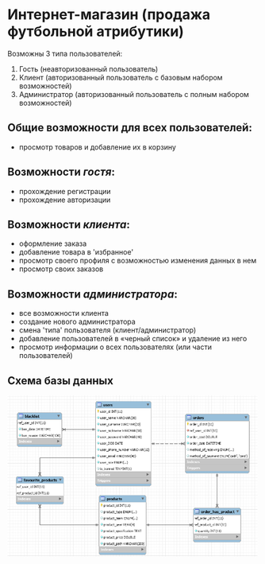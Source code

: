 # Интернет-магазин (продажа футбольной атрибутики)
Возможны 3 типа пользователей:
1. Гость (неавторизованный  пользователь)
2. Клиент (авторизованный пользователь с базовым набором возможностей)
3. Администратор (авторизованный пользователь с полным набором возможностей)

## Общие возможности для всех пользователей:
- просмотр товаров и добавление их в корзину

## Возможности *гостя*:
- прохождение регистрации
- прохождение авторизации

## Возможности *клиента*:
- оформление заказа
- добавление товара в 'избранное'
- просмотр своего профиля с возможностью изменения данных в нем
- просмотр своих заказов

## Возможности *администратора*:
- все возможности клиента
- создание нового администратора
- смена 'типа' пользователя (клиент/администратор)
- добавление пользователей в «черный список» и удаление из него
- просмотр информации о всех пользователях (или части пользователей)

## Схема базы данных
![Image alt](https://github.com/lexo4kaa/JWD_project/raw/main/db/db.png)
